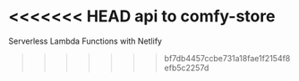 <<<<<<< HEAD
api to comfy-store
=======
Serverless Lambda Functions with Netlify
>>>>>>> bf7db4457ccbe731a18fae1f2154f8efb5c2257d
